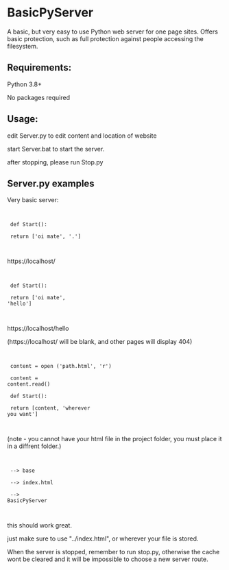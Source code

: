 # BasicPyServer
A basic, but very easy to use Python web server for one page sites. Offers basic protection, such as full protection against people accessing the filesystem.

## Requirements:
Python 3.8+

No packages required

## Usage:
edit Server.py to edit content and location of website

start Server.bat to start the server.

after stopping, please run Stop.py

## Server.py examples

Very basic server:

<code><br><br>
def Start():<br><br>
    return ['oi mate', '.']<br><br>
</code>

https://localhost/


<code><br><br>
def Start():<br><br>
    return ['oi mate', 'hello']<br><br>
</code>

https://localhost/hello

(https://localhost/ will be blank, and other pages will display 404)


<code><br><br>
content = open ('path.html', 'r')<br><br>
content = content.read()<br><br>
def Start():<br><br>
    return [content, 'wherever you want']<br><br>
</code>

(note - you cannot have your html file in the project folder, you must place it in a diffrent folder.)

<code><br><br>
--> base<br><br>
--> index.html<br><br>
    --> BasicPyServer<br><br>
</code>

this should work great.

just make sure to use "../index.html", or wherever your file is stored.

When the server is stopped, remember to run stop.py, otherwise the cache wont be cleared and it will be impossible to choose a new server route.



